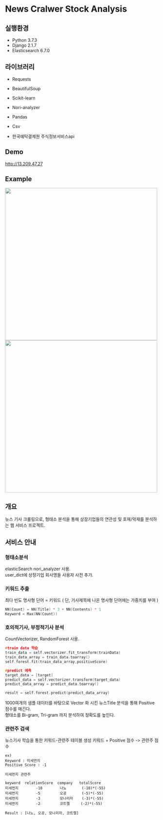 # News Cralwer Stock Analysis

## 실행환경
- Python 3.7.3
- Django 2.1.7
- Elasticsearch 6.7.0

## 라이브러리
- Requests
- BeautifulSoup
- Scikit-learn
- Nori-analyzer
- Pandas
- Csv

- 한국예탁결제원 주식정보서비스api

## Demo
<http://13.209.47.27>

## Example

<div>
<img width="500" src="https://github.com/taes-k/stock_analysis/raw/master/example_1.png">
<img width="500" src="https://github.com/taes-k/stock_analysis/raw/master/example_2.png">
</div>

## 개요
뉴스 기사 크롤링으로, 형태소 분석을 통해 상장기업들의 연관성 및 호재/악재를 분석하는 웹 서비스 프로젝트.

## 서비스 안내
### 형태소분석
elasticSearch nori_analyzer 사용.  
user_dict에 상장기업 회사명들 사용자 사전 추가.

###  키워드 추출
최다 빈도 명사형 단어 = 키워드 ( 단, 기사제목에 나온 명사형 단어에는 가중치를 부여 )
```c
NN(Count) = NN(Title) * 3 + NN(Contents) * 1
Keyword = Max(NN(Count))
```
### 호의적기사, 부정적기사 분석
CountVectorizer, RandomForest 사용.  
```c
#train data 학습
train_data = self.vectorizer.fit_transform(trainData)
train_data_array = train_data.toarray()
self.forest.fit(train_data_array,positiveScore)

#predict 예측
target_data = [target]
predict_data = self.vectorizer.transform(target_data)
predict_data_array = predict_data.toarray()

result = self.forest.predict(predict_data_array)
```
1000여개의 샘플 데이터를 바탕으로 Vector 화 시킨 뉴스Title 분석을 통해 Positive 점수를 매긴다.  
형태소를 Bi-gram, Tri-gram 까지 분석하여 정확도를 높인다.

### 관련주 검색
뉴스기사 학습을 통한 키워드-관련주 테이블 생성 
키워드 + Positive 점수 -> 관련주 점수

```
ex) 
Keyword : 미세먼지
Positive Score : -1

미세먼지 관련주

keyword  relationScore  company   totalScore
미세먼지        -10        나노       (-10)*(-55)
미세먼지        -5         오공       (-5)*(-55)
미세먼지        -3         모나리자    (-3)*(-55)
미세먼지        -2         코트렐     (-2)*(-55)

Result : [나노, 오공, 모나리자, 코트렐]
```
